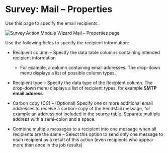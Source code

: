 # Survey: Mail – Properties

Use this page to specify the email recipients.

![Survey Action Module Wizard Mail – Properties page](/img/product_docs/accessanalyzer/enterpriseauditor/admin/action/survey/mailproperties.webp)

Use the following fields to specify the recipient information:

- Recipient column – Specify the data table columns containing intended recipient information

  - For example, a column containing email addresses. The drop-down menu displays a list of possible column types.
- Recipient type – Specify the data type of the Recipient column. The drop-down menu displays a list of recipient types, for example __SMTP email address__.
- Carbon copy (CC) – (Optional) Specify one or more additional email addresses to receive a carbon-copy of the SendMail message, for example an address not included in the source table. Separate multiple address with a semi-colon and a space.
- Combine multiple messages to a recipient into one message when all recipients are the same – Select this option to send only one message to each recipient as a result of this action (even recipients who appear more than once in the job results)
